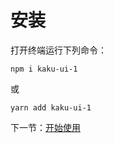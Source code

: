# 安装

打开终端运行下列命令：

```
npm i kaku-ui-1
```

或

```
yarn add kaku-ui-1
```

下一节：[开始使用](#/doc/get-started)
